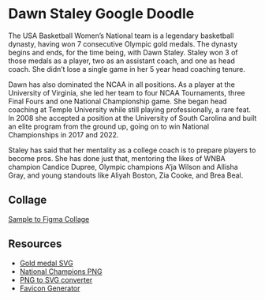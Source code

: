 # Dawn Staley Google Doodle

The USA Basketball Women’s National team is a legendary basketball dynasty, having won 7 consecutive Olympic gold medals. The dynasty begins and ends, for the time being, with Dawn Staley. Staley won 3 of those medals as a player, two as an assistant coach, and one as head coach. She didn’t lose a single game in her 5 year head coaching tenure.

Dawn has also dominated the NCAA in all positions. As a player at the University of Virginia, she led her team to four NCAA Tournaments, three Final Fours and one National Championship game. She began head coaching at Temple University while still playing professionally, a rare feat. In 2008 she accepted a position at the University of South Carolina and built an elite program from the ground up, going on to win National Championships in 2017 and 2022.

Staley has said that her mentality as a college coach is to prepare players to become pros. She has done just that, mentoring the likes of WNBA champion Candice Dupree, Olympic champions A’ja Wilson and Allisha Gray, and young standouts like Aliyah Boston, Zia Cooke, and Brea Beal.

## Collage

[Sample to Figma Collage](https://www.figma.com/file/8ByiAr179O2b3Mc5bLbOyE/Google-Doodle-Art-Direction?node-id=0%3A1)

## Resources

- [Gold medal SVG](https://upload.wikimedia.org/wikipedia/commons/1/15/Gold_medal.svg)
- [National Champions PNG](https://content.sportslogos.net/logos/34/834/full/south_carolina_gamecocks_logo_champion_2022_sportslogosnet-5970.png)
- [PNG to SVG converter](https://convertio.co/png-svg/)
- [Favicon Generator](https://favicon.io/)
